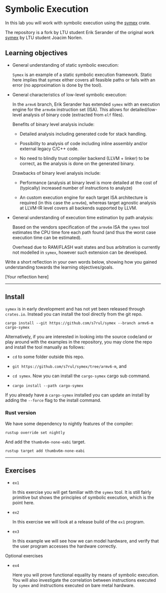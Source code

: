 # Symbolic Execution

In this lab you will work with symbolic execution using the [symex](https://github.com/s7rul/symex/tree/armv6-m) crate.

The repository is a fork by LTU student Erik Serander of the original work [symex](https://github.com/norlen/symex) by LTU student Joacim Norlen.  

## Learning objectives

- General understanding of static symbolic execution:
  
  `Symex` is an example of a static symbolic execution framework. Static here implies that symex either covers all feasible paths or fails with an error (no approximation is done by the tool).

- General characteristics of low-level symbolic execution:
  
  In the `armv6` branch, Erik Serander has extended `symex` with an execution engine for the `armv6m` instruction set (ISA). This allows for detailed/low-level analysis of binary code (extracted from `elf` files).

  Benefits of binary level analysis include:

  - Detailed analysis including generated code for stack handling.

  - Possibility to analysis of code including inline assembly and/or external legacy C/C++ code.
  
  - No need to blindly trust compiler backend (LLVM + linker) to be correct, as the analysis is done on the generated binary.

  Drawbacks of binary level analysis include:

  - Performance (analysis at binary level is more detailed at the cost of (typically) increased number of instructions to analyze)

  - An custom execution engine for each target ISA architecture is required (in this case the `armv6m`), whereas target agnostic analysis at LLVM-IR level covers all backends supported by LLVM. 

- General understanding of execution time estimation by path analysis:

  Based on the vendors specification of the `armv6m` ISA the `symex` tool estimates the CPU time fore each path found (and thus the worst case execution time can be estimated). 
  
  Overhead due to RAM/FLASH wait states and bus arbitration is currently not modelled in `symex`, however such extension can be developed. 

Write a short reflection in your own words below, showing how you gained understanding towards the learning objectives/goals.

[Your reflection here]

---

## Install

`symex` is in early development and has not yet been released through `crates.io`. Instead you can install the tool directly from the git repo.

```shell
cargo install --git https://github.com/s7rul/symex --branch armv6-m cargo-symex
```

Alternatively, if you are interested in looking into the source code/and or play around with the examples in the repository, you may clone the repo and install the tool manually as follows:

- `cd` to some folder outside this repo. 
  
- `git https://github.com/s7rul/symex/tree/armv6-m`, and 

- `cd symex`. Now you can install the `cargo-symex` cargo sub command. 

- `cargo install --path cargo-symex` 

If you already have a `cargo-symex` installed you can update an install by adding the `--force` flag to the install command.


### Rust version

We have some dependency to nightly features of the compiler:

```shell
rustup override set nightly
```

And add the `thumbv6m-none-eabi` target.

```shell
rustup target add thumbv6m-none-eabi
```

---

## Exercises

- `ex1` 

  In this exercise you will get familiar with the `symex` tool. It is still fairly primitive but shows the principles of symbolic execution, which is the point here.

- `ex2`

  In this exercise we will look at a release build of the `ex1` program. 

- `ex3`
  
  In this example we will see how we can model hardware, and verify that the user program accesses the hardware correctly.

Optional exercises

- `ex4`

  Here you will prove functional equality by means of symbolic execution. You will also investigate the correlation between instructions executed by `symex` and instructions executed on bare metal hardware.